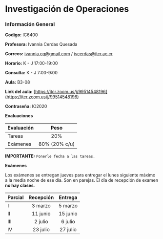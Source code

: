 # Investigación de Operaciones

### Información General

**Codigo:** IC6400

**Profesora:** Ivannia Cerdas Quesada

**Correos:**  ivannia.cq@gmail.com / ivcerdas@itcr.ac.cr

**Horario:** K - J 17:00-19:00

**Consulta:** K - J 7:00-9:00

**Aula:** B3-08

**Link del aula:** [https://itcr.zoom.us/j/99514548196](https://itcr.zoom.us/j/99514548196)

**Contraseña:** IO2020

**Evaluaciones**

| Evaluación  | Peso |
| :--- | :---: |
| Tareas | 20% |
| Exámenes | 80% (20% c/u) |

**IMPORTANTE:** `Ponerle fecha a las tareas.`

**Exámenes**

Los exámenes se entregan jueves para entregar el lunes siguiente máximo a la media noche de ese día. Son en parejas. El día de recepción de examen **no hay clases**.

| Parcial  | Recepción | Entrega |
| :--- | :---: | :---: |
| I | 3 marzo | 5 marzo |
| II | 11 junio | 15 junio |
| III | 2 julio | 6 julio |
| IV | 23 julio | 27 julio |